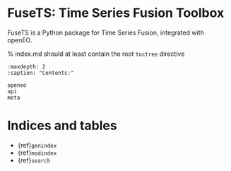 

# FuseTS: Time Series Fusion Toolbox


FuseTS is a Python package for Time Series Fusion, integrated with openEO.




% index.md should at least contain the root `toctree` directive

```{toctree}
:maxdepth: 2
:caption: "Contents:"

openeo
api
meta

```


Indices and tables
==================

* {ref}`genindex`
* {ref}`modindex`
* {ref}`search`
